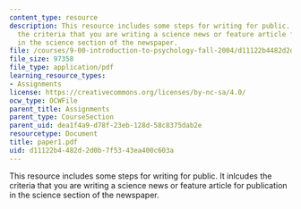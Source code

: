 ```yaml
---
content_type: resource
description: This resource includes some steps for writing for public. It inlcudes
  the criteria that you are writing a science news or feature article for publication
  in the science section of the newspaper.
file: /courses/9-00-introduction-to-psychology-fall-2004/d11122b4482d2d0b7f5343ea400c603a_paper1.pdf
file_size: 97358
file_type: application/pdf
learning_resource_types:
- Assignments
license: https://creativecommons.org/licenses/by-nc-sa/4.0/
ocw_type: OCWFile
parent_title: Assignments
parent_type: CourseSection
parent_uid: dea1f4a9-d78f-23eb-128d-58c8375dab2e
resourcetype: Document
title: paper1.pdf
uid: d11122b4-482d-2d0b-7f53-43ea400c603a
---
```

This resource includes some steps for writing for public. It inlcudes the criteria that you are writing a science news or feature article for publication in the science section of the newspaper.